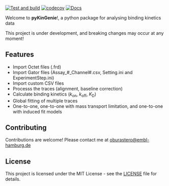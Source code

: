 [![Test and build](https://github.com/osvalB/pykingenie/actions/workflows/ci-cd.yml/badge.svg)](https://github.com/osvalB/pykingenie/actions/workflows/ci-cd.yml)
[![codecov](https://codecov.io/gh/osvalB/pykingenie/graph/badge.svg)](https://codecov.io/gh/osvalB/pykingenie)
[![Docs](https://img.shields.io/badge/docs-online-blue)](https://osvalb.github.io/pykingenie)

Welcome to **pyKinGenie**!, a python package for analysing binding kinetics data 

This project is under development, and breaking changes may occur at any moment!

## Features

- Import Octet files (.frd)
- Import Gator files (Assay_#_Channel#.csv, Setting.ini and ExperimentStep.ini)
- Import custom CSV files 
- Processs the traces (alignment, baseline correction)
- Calculate binding kinetics (*k*<sub>on</sub>, *k*<sub>off</sub>, *K*<sub>D</sub>)
- Global fitting of multiple traces
- One-to-one, one-to-one with mass transport limitation, and one-to-one with induced fit models

## Contributing

Contributions are welcome! Please contact me at oburastero@embl-hamburg.de

## License
This project is licensed under the MIT License - see the [LICENSE](LICENSE) file for details.
